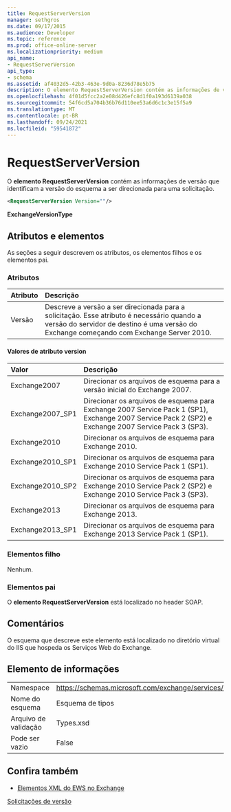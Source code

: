```yaml
---
title: RequestServerVersion
manager: sethgros
ms.date: 09/17/2015
ms.audience: Developer
ms.topic: reference
ms.prod: office-online-server
ms.localizationpriority: medium
api_name:
- RequestServerVersion
api_type:
- schema
ms.assetid: af4032d5-42b3-463e-9d0a-8236d78e5b75
description: O elemento RequestServerVersion contém as informações de versão que identificam a versão do esquema a ser direcionada para uma solicitação.
ms.openlocfilehash: 4f01d5fcc2a2e08d426efc8d1f0a193d6139a038
ms.sourcegitcommit: 54f6cd5a704b36b76d110ee53a6d6c1c3e15f5a9
ms.translationtype: MT
ms.contentlocale: pt-BR
ms.lasthandoff: 09/24/2021
ms.locfileid: "59541872"
---
```

# <a name="requestserverversion"></a>RequestServerVersion

O **elemento RequestServerVersion** contém as informações de versão que identificam a versão do esquema a ser direcionada para uma solicitação. 
  
```XML
<RequestServerVersion Version=""/>
```

 **ExchangeVersionType**
## <a name="attributes-and-elements"></a>Atributos e elementos

As seções a seguir descrevem os atributos, os elementos filhos e os elementos pai.
  
### <a name="attributes"></a>Atributos

|**Atributo**|**Descrição**|
|:-----|:-----|
|Versão  <br/> |Descreve a versão a ser direcionada para a solicitação. Esse atributo é necessário quando a versão do servidor de destino é uma versão do Exchange começando com Exchange Server 2010.  <br/> |
   
#### <a name="version-attribute-values"></a>Valores de atributo version

|**Valor**|**Descrição**|
|:-----|:-----|
|Exchange2007  <br/> |Direcionar os arquivos de esquema para a versão inicial do Exchange 2007.  <br/> |
|Exchange2007_SP1  <br/> |Direcionar os arquivos de esquema para Exchange 2007 Service Pack 1 (SP1), Exchange 2007 Service Pack 2 (SP2) e Exchange 2007 Service Pack 3 (SP3).  <br/> |
|Exchange2010  <br/> |Direcionar os arquivos de esquema para Exchange 2010.  <br/> |
|Exchange2010_SP1  <br/> |Direcionar os arquivos de esquema para Exchange 2010 Service Pack 1 (SP1).  <br/> |
|Exchange2010_SP2  <br/> |Direcionar os arquivos de esquema para Exchange 2010 Service Pack 2 (SP2) e Exchange 2010 Service Pack 3 (SP3).  <br/> |
|Exchange2013  <br/> |Direcionar os arquivos de esquema para Exchange 2013.  <br/> |
|Exchange2013_SP1  <br/> |Direcionar os arquivos de esquema para Exchange 2013 Service Pack 1 (SP1).  <br/> |
   
### <a name="child-elements"></a>Elementos filho

Nenhum.
  
### <a name="parent-elements"></a>Elementos pai

O **elemento RequestServerVersion** está localizado no header SOAP. 
  
## <a name="remarks"></a>Comentários

O esquema que descreve este elemento está localizado no diretório virtual do IIS que hospeda os Serviços Web do Exchange.
  
## <a name="element-information"></a>Elemento de informações

|||
|:-----|:-----|
|Namespace  <br/> |https://schemas.microsoft.com/exchange/services/2006/types  <br/> |
|Nome do esquema  <br/> |Esquema de tipos  <br/> |
|Arquivo de validação  <br/> |Types.xsd  <br/> |
|Pode ser vazio  <br/> |False  <br/> |
   
## <a name="see-also"></a>Confira também



- [Elementos XML do EWS no Exchange](ews-xml-elements-in-exchange.md)


[Solicitações de versão](https://msdn.microsoft.com/library/76877b0a-d2e5-4c74-9295-7b445a41d46a%28Office.15%29.aspx)

